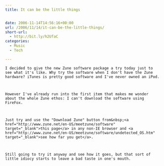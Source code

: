 ```yaml
---
title: It can be the little things


date: 2006-11-14T14:56:16+00:00
url: /2006/11/14/it-can-be-the-little-things/
short-url:
  - http://bit.ly/h2UfaC
categories:
  - Music
  - Tech

---
```

<div class='microid-mailto+http:sha1:fc62a199fbb96ec0df266a386df8a417f7f92a9e'>
  
    I decided to give the new Zune software package a try today just to see what it's like. Why try the software when I don't have the Zune hardware? iTunes is pretty good software and I've never owned an iPod.
  
  
  
    However I've already run into the first item that makes me wonder about the whole Zune ethos: I can't download the software using FireFox.
  
  
  
    Just try and use the "Download Zune" button from&nbsp;<a href="http://www.zune.net/en-US/meetzune/software" target="_blank">this page</a> in any non-IE browser and <a href="http://www.zune.net/en-US/meetzune/software/undetected_OS.htm" target="_blank">see how far you get</a>.
  
  
  
    Still going to try it anyway and see how it goes, but that sort of little idiocy starts to leave a bad taste in one's mouth.
  
